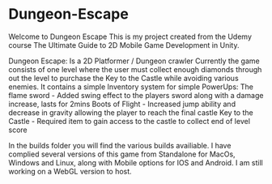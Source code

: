 # Dungeon-Escape
Welcome to Dungeon Escape
This is my project created from the Udemy course
The Ultimate Guide to 2D Mobile Game Development in Unity.

Dungeon Escape:
Is a 2D Platformer / Dungeon crawler
Currently the game consists of one level where the user must collect enough
diamonds through out the level to purchase the Key to the Castle while avoiding various enemies.
It contains a simple Inventory system for simple PowerUps:
  The flame sword - Added swing effect to the players sword along with a damage increase, lasts for 2mins
  Boots of Flight - Increased jump ability and decrease in gravity allowing the player to reach the final castle
  Key to the Castle - Required item to gain access to the castle to collect end of level score
  

In the builds folder you will find the various builds availiable.
I have complied several versions of this game from Standalone for 
MacOs, Windows and Linux, along with Mobile options for IOS and Android.
I am still working on a WebGL version to host.
